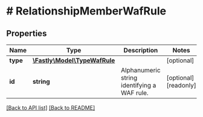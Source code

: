 # # RelationshipMemberWafRule

## Properties

Name | Type | Description | Notes
------------ | ------------- | ------------- | -------------
**type** | [**\Fastly\Model\TypeWafRule**](TypeWafRule.md) |  | [optional]
**id** | **string** | Alphanumeric string identifying a WAF rule. | [optional] [readonly]

[[Back to API list]](../../README.md#endpoints) [[Back to README]](../../README.md)
